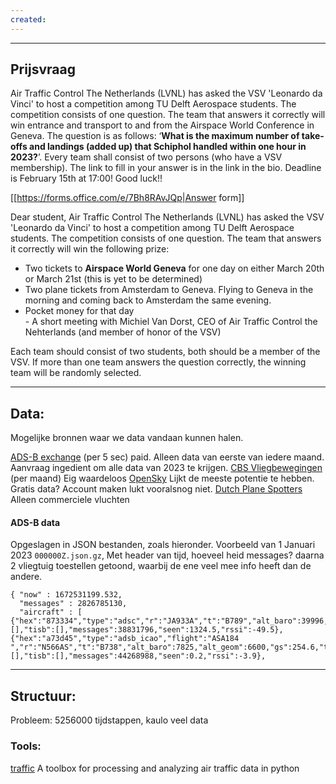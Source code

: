 ```yaml
---
created:
---
```

---
## Prijsvraag

Air Traffic Control The Netherlands (LVNL) has asked the VSV 'Leonardo da Vinci' to host a competition among TU Delft Aerospace students. The competition consists of one question. The team that answers it correctly will win entrance and transport to and from the Airspace World Conference in Geneva. The question is as follows: ‘**What is the maximum number of take-offs and landings (added up) that Schiphol handled within one hour in 2023?**’. Every team shall consist of two persons (who have a VSV membership). The link to fill in your answer is in the link in the bio. Deadline is February 15th at 17:00! Good luck!!

[[https://forms.office.com/e/7Bh8RAvJQp|Answer form]] 

Dear student, Air Traffic Control The Netherlands (LVNL) has asked the VSV 'Leonardo da Vinci' to host a competition among TU Delft Aerospace students. The competition consists of one question. The team that answers it correctly will win the following prize:  
  
- Two tickets to **Airspace World Geneva** for one day on either March 20th or March 21st (this is yet to be determined)  
- Two plane tickets from Amsterdam to Geneva. Flying to Geneva in the morning and coming back to Amsterdam the same evening.  
- Pocket money for that day  
- A short meeting with Michiel Van Dorst, CEO of Air Traffic Control the Nehterlands (and member of honor of the VSV)  
  
Each team should consist of two students, both should be a member of the VSV. If more than one team answers the question correctly, the winning team will be randomly selected.

---
## Data:
Mogelijke bronnen waar we data vandaan kunnen halen.

[ADS-B exchange](https://www.adsbexchange.com/products/historical-data/) (per 5 sec) paid. Alleen data van eerste van iedere maand. Aanvraag ingedient om alle data van 2023 te krijgen.
[CBS Vliegbewegingen](https://www.cbs.nl/nl-nl/visualisaties/verkeer-en-vervoer/verkeer/vliegbewegingen) (per maand) Eig waardeloos
[OpenSky](https://opensky-network.org/data/impala) Lijkt de meeste potentie te hebben. Gratis data? Account maken lukt vooralsnog niet.
[Dutch Plane Spotters](https://schiphol.dutchplanespotters.nl/?date=2023-11-01) Alleen commerciele vluchten


#### ADS-B data
Opgeslagen in JSON bestanden, zoals hieronder. Voorbeeld van 1 Januari 2023 `000000Z.json.gz`, Met header van tijd, hoeveel heid messages? daarna 2 vliegtuig toestellen getoond, waarbij de ene veel mee info heeft dan de andere.
 
```
{ "now" : 1672531199.532,
  "messages" : 2826785130,
  "aircraft" : [
{"hex":"873334","type":"adsc","r":"JA933A","t":"B789","alt_baro":39996,"track":260.65,"lat":49.067001,"lon":-179.533081,"nic":0,"rc":0,"seen_pos":1324.543,"mlat":[],"tisb":[],"messages":38831796,"seen":1324.5,"rssi":-49.5},
{"hex":"a73d45","type":"adsb_icao","flight":"ASA184  ","r":"N566AS","t":"B738","alt_baro":7825,"alt_geom":6600,"gs":254.6,"track":235.56,"baro_rate":-1216,"squawk":"5724","emergency":"none","category":"A3","lat":52.195160,"lon":-176.141915,"nic":8,"rc":186,"seen_pos":0.297,"version":2,"nic_baro":1,"nac_p":9,"nac_v":1,"sil":3,"sil_type":"perhour","gva":2,"sda":2,"alert":0,"spi":0,"mlat":[],"tisb":[],"messages":44268988,"seen":0.2,"rssi":-3.9},
```


---
## Structuur:

Probleem: 5256000 tijdstappen, kaulo veel data

### Tools:
[traffic](https://github.com/xoolive/traffic) A toolbox for processing and analyzing air traffic data in python
